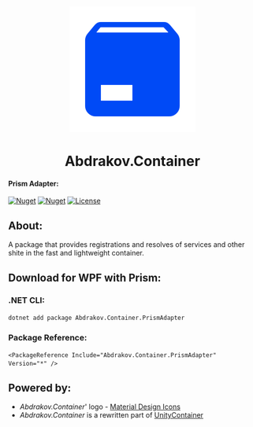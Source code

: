 <p align="center">
  <a>
    <img src="https://github.com/CADindustries/container/blob/main/logos/package-custom.png" alt="Abdrakov.Solutions logo" width="256" height="256">
  </a>
</p>
<h1 align="center">Abdrakov.Container</h1>  

#### Prism Adapter:
[![Nuget](https://img.shields.io/nuget/v/Abdrakov.Container.PrismAdapter.svg)](http://nuget.org/packages/Abdrakov.Container.PrismAdapter)
[![Nuget](https://img.shields.io/nuget/dt/Abdrakov.Container.PrismAdapter.svg)](http://nuget.org/packages/Abdrakov.Container.PrismAdapter)
[![License](https://img.shields.io/badge/license-MIT-blue.svg)](https://github.com/CrackAndDie/Abdrakov.Container/blob/main/LICENSE)

<h2>About:</h2>  

A package that provides registrations and resolves of services and other shite in the fast and lightweight container.

<h2>Download for WPF with Prism:</h2>  

<h3>.NET CLI:</h3>  

```dotnet add package Abdrakov.Container.PrismAdapter```

<h3>Package Reference:</h3>  

```<PackageReference Include="Abdrakov.Container.PrismAdapter" Version="*" />```   

<h2>Powered by:</h2>  

- *Abdrakov.Container*' logo - [Material Design Icons](https://materialdesignicons.com/)
- *Abdrakov.Container* is a rewritten part of [UnityContainer](https://github.com/unitycontainer/container)
